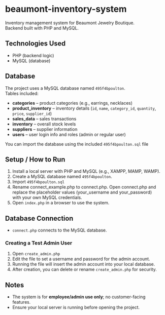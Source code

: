 # beaumont-inventory-system

Inventory management system for Beaumont Jewelry Boutique.  
Backend built with PHP and MySQL.

## Technologies Used
- PHP (backend logic)
- MySQL (database)

## Database

The project uses a MySQL database named `495f4bpoulton`.  
Tables included:

- **categories** – product categories (e.g., earrings, necklaces)  
- **product_inventory** – inventory details (`id`, `name`, `category_id`, `quantity`, `price`, `supplier_id`)  
- **sales_data** – sales transactions  
- **inventory** – overall stock levels  
- **suppliers** – supplier information  
- **users** – user login info and roles (admin or regular user)  

You can import the database using the included `495f4bpoulton.sql` file

## Setup / How to Run

1. Install a local server with PHP and MySQL (e.g., XAMPP, MAMP, WAMP).  
2. Create a MySQL database named `495f4bpoulton`.  
3. Import `495f4bpoulton.sql` 
4. Rename connect_example.php to connect.php. Open connect.php and replace the placeholder values (your_username and your_password) with your own MySQL credentials. 
5. Open `index.php` in a browser to use the system.

## Database Connection

- `connect.php` connects to the MySQL database.

### Creating a Test Admin User

1. Open `create_admin.php`  
2. Edit the file to set a username and password for the admin account.  
3. Running the file will insert the admin account into your local database.  
4. After creation, you can delete or rename `create_admin.php` for security.


## Notes

- The system is for **employee/admin use only**; no customer-facing features.  
- Ensure your local server is running before opening the project.

